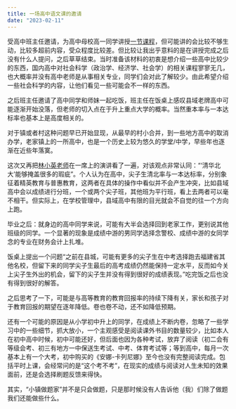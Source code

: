 ```yaml
---
title: 一场高中语文课的邀请
date: "2023-02-11"
---
```


受高中班主任邀请，为高中母校高一同学讲授[一节课程](https://www.jianqihuang.com/slides/why-social-sci-23-02/why-social-sci#1)，但可能讲的会比较不够生动，比较多超前内容，受众程度比较差。但比较让我出乎意料的是在讲授完成之后没有什么人提问，之后草草结束。当时准备该材料的初衷是想介绍一些高中比较少的东西，国内高中对社会科学（政治学、经济学、社会学）的相关课程寥寥无几，也大概率并没有高中老师是从事相关专业，同学们会对此了解较少。由此希望介绍一些社会科学的内容，让他们看见一些可能会不一样的东西。

之后班主任邀请了高中同学和师妹一起吃饭，班主任在饭桌上感叹县域老牌高中可能逐渐开始没落，但老师的切入点在于升上重点大学的概率。当然重本率与一本达标率也基本上是高度相关的。

对于镇或者村这种问题早已开始显现，从最早的村小合并，到一些地方高中的取消办学，老家镇上的一所高中，也是一个历史上较为悠久的学堂/中学，早些年也逐渐在近些年落寞。

这次又再把[林小英老师](https://www.yixi.tv/#/speech/detail?id=978)在一席上的演讲看了一遍，对该观点非常认同：“‘清华北大’能够掩盖很多的瑕疵”。个人认为在高中，尖子生清北率与一本达标率，分别象征着精英教育与普惠教育，这两者在具体的操作中看似并不会产生冲突，比如县域高中会以成绩进行分班，一个或两个尖子班，其他班为平行班，看上去两者可以毫不相干。但实际上，在学校管理中，县域高中有限的目光就会不自觉的往一个方向上跑。

毕业之后：就身边的高中同学来说，可能有大半会选择回到老家工作，更别说其他班级的同学。一个显著的现象是成绩中游的男同学选择念警校、成绩中游的女同学念的专业在财务会计上扎堆。

饭桌上提出一个问题“之前在县城，可能有更多的尖子生在中考选择跑去福建省其他名校，但留下来的同学尖子生最后的高考成绩仍然能保持一定水平，反而如今关上尖子生外出的机会，留下的尖子生并没有得到很好的成绩表现。”吃完饭之后也没有得到很好的解答。

之后思考了一下，可能是与高等教育的教育回报率的持续下降有关，家长和孩子对于教育回报的期望在逐年降低。卷也卷不动，还不如降低预期。

还有一个可能的原因是从小学初中升上的同学，在成绩上不断内卷，忽略了一些学习中的一些细节，抓大放小，一个主观感受是阅读课外书目的数量较少，比如本人在初中高中时候，初中可能还好，但后面也因为各种考试，放弃了阅读（初二会有等级会考、初三有地方一中保送生考试、中考、体育考试等；等到高中，每月一次基本上有一个大考，初中购买的《安娜-卡列尼娜》至今也没有完整阅读完成。包括平时上课，会经常问的是“这个考不考”，在现实的成绩与阅读对人生未知的效果面前，还是会选择刷题反馈来得快。

其实，“小镇做题家”并不是只会做题，只是那时候没有人告诉他（我）们除了做题我们还能做些什么。













